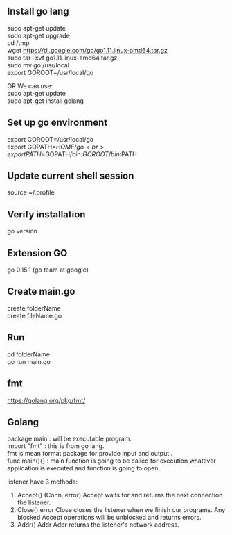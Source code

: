 ## Install go lang
sudo apt-get update <br>
sudo apt-get upgrade <br>
cd /tmp <br>
wget https://dl.google.com/go/go1.11.linux-amd64.tar.gz <br>
sudo tar -xvf go1.11.linux-amd64.tar.gz <br>
sudo mv go /usr/local <br>
export GOROOT=/usr/local/go <br>

OR We can use: <br>
sudo apt-get update <br>
sudo apt-get install golang <br>

## Set up go environment
export GOROOT=/usr/local/go <br>
export GOPATH=$HOME/go <br>
export PATH=$GOPATH/bin:$GOROOT/bin:$PATH <br>

## Update current shell session
source ~/.profile <br>

## Verify installation
go version <br>

## Extension GO
go 0.15.1 (go team at google)

## Create main.go
create folderName <br>
create fileName.go<br>

## Run
cd folderName <br>
go run main.go

## fmt
https://golang.org/pkg/fmt/

## Golang
package main : will be executable program. <br>
import "fmt" : this is from go lang. <br>
fmt is mean format package for provide input and output . <br>
func main(){} : main function is going to be called for execution whatever application is executed and function is going to open. <br>

listener have 3 methods: <br>
1. Accept() (Conn, error) 
Accept waits for and returns the next connection the listener.
2. Close() error
Close closes the listener when we finish our programs. Any blocked Accept operations will be unblocked and returns errors.
3. Addr() Addr
Addr returns the listener's network address.